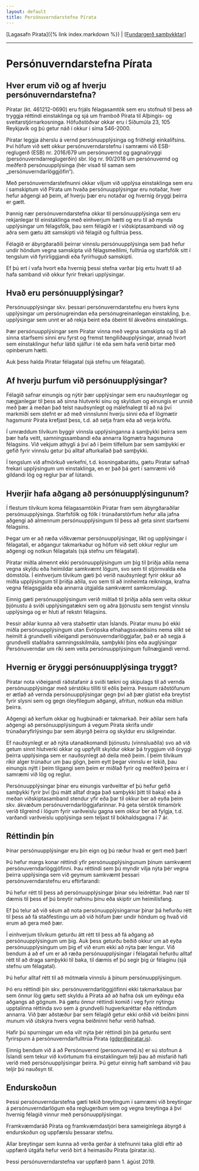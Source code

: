 ```yaml
---
layout: default
title: Persónuverndarstefna Pírata
---
```


[Lagasafn Pírata]({% link index.markdown %}) \| [[Fundargerð samþykktar]](https://github.com/piratar/Skjalasafn/blob/master/Fundargerdir/Nefndir/Framkvaemdarad/2020/2020-02-25.md)

***

# Persónuverndarstefna Pírata

## Hver erum við og af hverju persónuverndarstefna?

Píratar (kt. 461212-0690) eru frjáls félagasamtök sem eru stofnuð til þess að tryggja réttindi einstaklinga og sjá um framboð Pírata til Alþingis- og sveitarstjórnarkosninga. Höfuðstöðvar okkar eru í Síðumúla 23, 105 Reykjavík og þú getur náð í okkur í síma 546-2000.

Píratar leggja áherslu á vernd persónuupplýsinga og friðhelgi einkalífsins. Því höfum við sett okkur persónuverndarstefnu í samræmi við ESB-reglugerð (ESB) nr. 2016/679 um persónuvernd og gagnaöryggi (persónuverndarreglugerðin) sbr. lög nr. 90/2018 um persónuvernd og meðferð persónuupplýsinga (hér vísað til saman sem „persónuverndarlöggjöfin“).

Með persónuverndarstefnunni okkar viljum við upplýsa einstaklinga sem eru í samskiptum við Pírata um hvaða persónuupplýsingar eru notaðar, hver hefur aðgengi að þeim, af hverju þær eru notaðar og hvernig öryggi þeirra er gætt.

Þannig nær persónuverndarstefna okkar til persónuupplýsinga sem eru rekjanlegar til einstaklinga með einhverjum hætti og eru til að mynda upplýsingar um félagsfólk, þau sem félagið er í viðskiptasambandi við og aðra sem gætu átt samskipti við félagið og fulltrúa þess.

Félagið er ábyrgðaraðili þeirrar vinnslu persónuupplýsinga sem það hefur undir höndum vegna samskipta við félagsmeðlimi, fulltrúa og starfsfólk sitt í tengslum við fyrirliggjandi eða fyrirhuguð samskipti.

Ef þú ert í vafa hvort eða hvernig þessi stefna varðar þig ertu hvatt til að hafa samband við okkur fyrir frekari upplýsingar.

## Hvað eru persónuupplýsingar?

Persónuupplýsingar skv. þessari persónuverndarstefnu eru hvers kyns upplýsingar um persónugreindan eða persónugreinanlegan einstakling, þ.e. upplýsingar sem unnt er að rekja beint eða óbeint til ákveðins einstaklings.

Þær persónuupplýsingar sem Píratar vinna með vegna samskipta og til að sinna starfsemi sinni eru fyrst og fremst tengiliðaupplýsingar, annað hvort sem einstaklingur hefur látið sjálfur í té eða sem hafa verið birtar með opinberum hætti.

Auk þess halda Píratar félagatal (sjá stefnu um félagatal).

## Af hverju þurfum við persónuupplýsingar?

Félagið safnar einungis og nýtir þær upplýsingar sem eru nauðsynlegar og nægjanlegar til þess að sinna hlutverki sínu og skyldum og einungis er unnið með þær á meðan það telst nauðsynlegt og málefnalegt til að ná því markmiði sem stefnt er að með vinnslunni hverju sinni eða ef lögmætir hagsmunir Pírata krefjast þess, t.d. að setja fram eða að verja kröfu.

Í umræddum tilvikum byggir vinnsla upplýsinganna á samþykki þeirra sem þær hafa veitt, samningssambandi eða annarra lögmætra hagsmuna félagsins. Við vekjum athygli á því að í þeim tilfellum þar sem samþykki er gefið fyrir vinnslu getur þú alltaf afturkallað það samþykki.

Í tengslum við afmörkuð verkefni, t.d. kosningabaráttu, gætu Píratar safnað frekari upplýsingum um einstaklinga, en er það þá gert í samræmi við gildandi lög og reglur þar af lútandi.

## Hverjir hafa aðgang að persónuupplýsingunum?

Í flestum tilvikum koma félagasamtökin Píratar fram sem ábyrgðaraðilar persónuupplýsinga. Starfsfólk og fólk í trúnaðarstörfum hefur alla jafna aðgengi að almennum persónuupplýsingum til þess að geta sinnt starfsemi félagsins.

Þegar um er að ræða viðkvæmar persónuupplýsingar, líkt og upplýsingar í félagatali, er aðgangur takmarkaður og höfum við sett okkur reglur um aðgengi og notkun félagatals (sjá stefnu um félagatal).

Píratar miðla almennt ekki persónuupplýsingum um þig til þriðja aðila nema vegna skyldu eða heimildar samkvæmt lögum, svo sem til stjórnvalda eða dómstóla. Í einhverjum tilvikum gæti þó verið nauðsynlegt fyrir okkur að miðla upplýsingum til þriðja aðila, svo sem til að innheimta reikninga, krafna vegna félagsgjalda eða annarra útgjalda samkvæmt samkomulagi.

Einnig gæti persónuupplýsingum verið miðlað til þriðja aðila sem veita okkur þjónustu á sviði upplýsingatækni sem og aðra þjónustu sem tengist vinnslu upplýsinga og er hluti af rekstri félagsins.

Þessir aðilar kunna að vera staðsettir utan Íslands. Píratar munu þó ekki miðla persónuupplýsingum utan Evrópska efnahagssvæðisins nema slíkt sé heimilt á grundvelli viðeigandi persónuverndarlöggjafar, það er að segja á grundvelli staðlaðra samningsskilmála, samþykki þíns eða auglýsingar Persónuverndar um ríki sem veita persónuupplýsingum fullnægjandi vernd.

## Hvernig er öryggi persónuupplýsinga tryggt?

Píratar nota viðeigandi ráðstafanir á sviði tækni og skipulags til að vernda persónuupplýsingar með sérstöku tilliti til eðlis þeirra. Þessum ráðstöfunum er ætlað að vernda persónuupplýsingar gegn því að þær glatist eða breytist fyrir slysni sem og gegn óleyfilegum aðgangi, afritun, notkun eða miðlun þeirra.

Aðgengi að kerfum okkar og hugbúnaði er takmarkað. Þeir aðilar sem hafa aðgengi að persónuupplýsingum á vegum Pírata skrifa undir trúnaðaryfirlýsingu þar sem ábyrgð þeirra og skyldur eru skilgreindar.

Ef nauðsynlegt er að nýta utanaðkomandi þjónustu (vinnsluaðila) svo að við getum sinnt hlutverki okkar og uppfyllt skyldur okkar þá tryggjum við öryggi þeirra upplýsinga sem er nauðsynlegt að deila með þeim. Í þeim tilvikum ríkir alger trúnaður um þau gögn, þeim eytt þegar vinnslu er lokið, þau einungis nýtt í þeim tilgangi sem þeim er miðlað fyrir og meðferð þeirra er í samræmi við lög og reglur.

Persónuupplýsingar þínar eru einungis varðveittar ef þú hefur gefið samþykki fyrir því (þú mátt alltaf draga það samþykki þitt til baka) eða á meðan viðskiptasamband stendur yfir eða þar til okkur ber að eyða þeim skv. ákvæðum persónuverndarlöggjafarinnar. Þá geta sérstök tímamörk verið tilgreind í lögum fyrir varðveislu gagna sem okkur ber að fylgja, t.d. varðandi varðveislu upplýsinga sem teljast til bókhaldsgagna í 7 ár.

## Réttindin þín

Þínar persónuupplýsingar eru þín eign og þú ræður hvað er gert með þær!

Þú hefur margs konar réttindi yfir persónuupplýsingunum þínum samkvæmt persónuverndarlöggjöfinni. Þau réttindi sem þú myndir vilja nýta þér vegna þeirra upplýsinga sem við geymum samkvæmt þessari persónuverndarstefnu eru eftirfarandi:

Þú hefur rétt til þess að persónuupplýsingar þínar séu leiðréttar. Það nær til dæmis til þess ef þú breytir nafninu þínu eða skiptir um heimilisfang.

Ef þú telur að við séum að nota persónuupplýsingarnar þínar þá hefurðu rétt til þess að fá staðfestingu um að við höfum þær undir höndum og hvað við erum að gera með þær.

Í einhverjum tilvikum geturðu átt rétt til þess að fá aðgang að persónuupplýsingum um þig. Auk þess geturðu beðið okkur um að eyða persónuupplýsingum um þig ef við erum ekki að nýta þær lengur. Við bendum á að ef um er að ræða persónuupplýsingar í félagatali hefurðu alltaf rétt til að draga samþykki til baka, til dæmis ef þú segir þig úr félaginu (sjá stefnu um félagatal).

Þú hefur alltaf rétt til að mótmæla vinnslu á þínum persónuupplýsingum.

Þó eru réttindi þín skv. persónuverndarlöggjöfinni ekki takmarkalaus þar sem önnur lög gætu sett skyldu á Pírata að að hafna ósk um eyðingu eða aðgangs að gögnum. Þá gætu önnur réttindi komið í veg fyrir nýtingu upptalinna réttinda svo sem á grundvelli hugverkaréttar eða réttindum annarra. Við þær aðstæður þar sem félagið getur ekki orðið við beiðni þinni munum við útskýra hvers vegna beiðninni hefur verið hafnað.

Hafir þú spurningar um eða vilt nýta þér réttindi þín þá geturðu sent fyrirspurn á persónuverndarfulltrúa Pírata (gdpr@piratar.is).

Einnig bendum við á að Persónuvernd (personuvernd.is) er sú stofnun á Íslandi sem tekur við kvörtunum frá einstaklingum telji þau að misfarið hafi verið með persónuupplýsingar þeirra. Þú getur einnig haft samband við þau teljir þú nauðsyn til.

## Endurskoðun

Þessi persónuverndarstefna gæti tekið breytingum í samræmi við breytingar á persónuverndarlögum eða reglugerðum sem og vegna breytinga á því hvernig félagið vinnur með persónuupplýsingar.

Framkvæmdaráð Pírata og framkvæmdastjóri bera sameiginlega ábyrgð á endurskoðun og uppfærslu þessarar stefnu.

Allar breytingar sem kunna að verða gerðar á stefnunni taka gildi eftir að uppfærð útgáfa hefur verið birt á heimasíðu Pírata (piratar.is).

Þessi persónuverndarstefna var uppfærð þann 1. ágúst 2019.